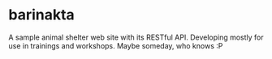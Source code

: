 # barinakta
A sample animal shelter web site with its RESTful API. Developing mostly for use in trainings and workshops. Maybe someday, who knows :P
